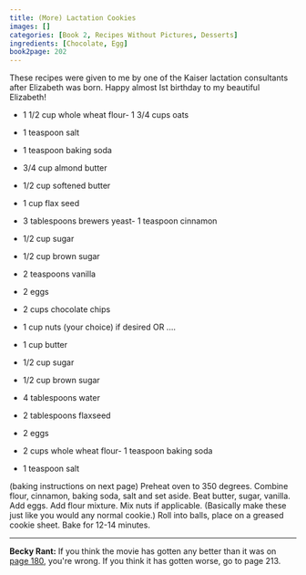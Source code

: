 ```yaml
---
title: (More) Lactation Cookies
images: []
categories: [Book 2, Recipes Without Pictures, Desserts]
ingredients: [Chocolate, Egg]
book2page: 202
---
```


These recipes were given to me by one of the Kaiser lactation consultants after Elizabeth was born. Happy almost Ist birthday to my beautiful Elizabeth! 

- 1 1/2 cup whole wheat flour- 1 3/4 cups oats
- 1 teaspoon salt
- 1 teaspoon baking soda
- 3/4 cup almond butter
- 1/2 cup softened butter
- 1 cup flax seed
- 3 tablespoons brewers yeast- 1 teaspoon cinnamon
- 1/2 cup sugar
- 1/2 cup brown sugar
- 2 teaspoons vanilla
- 2 eggs
- 2 cups chocolate chips
- 1 cup nuts (your choice) if desired OR ....

- 1 cup butter
- 1/2 cup sugar
- 1/2 cup brown sugar
- 4 tablespoons water
- 2 tablespoons flaxseed
- 2 eggs
- 2 cups whole wheat flour- 1 teaspoon baking soda
- 1 teaspoon salt

(baking instructions on next page)
Preheat oven to 350 degrees. Combine flour, cinnamon, baking soda, salt and set aside. Beat butter, sugar, vanilla. Add eggs. Add flour mixture. Mix nuts if applicable. (Basically make these just like you would any normal cookie.) Roll into balls, place on a greased cookie sheet. Bake for 12-14 minutes. 

----
**Becky Rant:**
If you think the movie has gotten any better than it was on [page 180](Grilled_Quesadillas.md), you're wrong. If you think it has gotten worse, go to page 213.